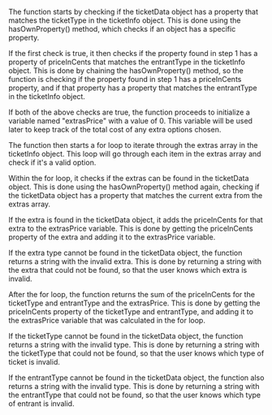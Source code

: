 The function starts by checking if the ticketData object has a property that matches the ticketType in the ticketInfo object. This is done using the hasOwnProperty() method, which checks if an object has a specific property.

If the first check is true, it then checks if the property found in step 1 has a property of priceInCents that matches the entrantType in the ticketInfo object. This is done by chaining the hasOwnProperty() method, so the function is checking if the property found in step 1 has a priceInCents property, and if that property has a property that matches the entrantType in the ticketInfo object.

If both of the above checks are true, the function proceeds to initialize a variable named "extrasPrice" with a value of 0. This variable will be used later to keep track of the total cost of any extra options chosen.

The function then starts a for loop to iterate through the extras array in the ticketInfo object. This loop will go through each item in the extras array and check if it's a valid option.

Within the for loop, it checks if the extras can be found in the ticketData object. This is done using the hasOwnProperty() method again, checking if the ticketData object has a property that matches the current extra from the extras array.

If the extra is found in the ticketData object, it adds the priceInCents for that extra to the extrasPrice variable. This is done by getting the priceInCents property of the extra and adding it to the extrasPrice variable.

If the extra type cannot be found in the ticketData object, the function returns a string with the invalid extra. This is done by returning a string with the extra that could not be found, so that the user knows which extra is invalid.

After the for loop, the function returns the sum of the priceInCents for the ticketType and entrantType and the extrasPrice. This is done by getting the priceInCents property of the ticketType and entrantType, and adding it to the extrasPrice variable that was calculated in the for loop.

If the ticketType cannot be found in the ticketData object, the function returns a string with the invalid type. This is done by returning a string with the ticketType that could not be found, so that the user knows which type of ticket is invalid.

If the entrantType cannot be found in the ticketData object, the function also returns a string with the invalid type. This is done by returning a string with the entrantType that could not be found, so that the user knows which type of entrant is invalid.
